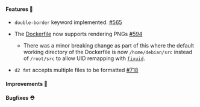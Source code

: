 #### Features 🚀

- `double-border` keyword implemented. [#565](https://github.com/terrastruct/d2/pull/565)
- The [Dockerfile](./docs/INSTALL.md#docker) now supports rendering PNGs [#594](https://github.com/terrastruct/d2/issues/594)
  - There was a minor breaking change as part of this where the default working directory of the Dockerfile is now `/home/debian/src` instead of `/root/src` to allow UID remapping with [`fixuid`](https://github.com/boxboat/fixuid).

- `d2 fmt` accepts multiple files to be formatted [#718](https://github.com/terrastruct/d2/issues/718)

#### Improvements 🧹

#### Bugfixes ⛑️
